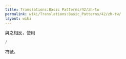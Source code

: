 ```yaml
---
title: Translations:Basic Patterns/42/zh-tw
permalink: wiki/Translations:Basic_Patterns/42/zh-tw/
layout: wiki
---
```


與之相反，使用

``` Haskell
/
```

符號。
